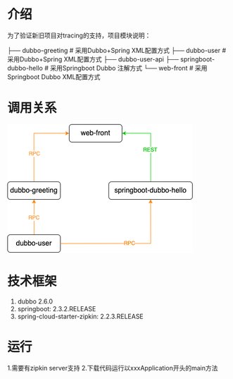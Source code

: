 # 介绍
为了验证新旧项目对tracing的支持，项目模块说明：

├── dubbo-greeting         # 采用Dubbo+Spring XML配置方式
├── dubbo-user             # 采用Dubbo+Spring XML配置方式
├── dubbo-user-api
├── springboot-dubbo-hello # 采用Springboot Dubbo 注解方式
└── web-front              # 采用Springboot Dubbo XML配置方式

# 调用关系
![image](https://github.com/myc547/springboot-dubbo-jaeger/blob/master/doc/springboot-dubbo-jaeger.png)

# 技术框架
1. dubbo 2.6.0
2. springboot: 2.3.2.RELEASE
3. spring-cloud-starter-zipkin: 2.2.3.RELEASE

# 运行
1.需要有zipkin server支持
2.下载代码运行以xxxApplication开头的main方法